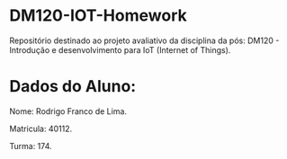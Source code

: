 # DM120-IOT-Homework
Repositório destinado ao projeto avaliativo da disciplina da pós: DM120 - Introdução e desenvolvimento para IoT (Internet of Things). 

# Dados do Aluno:

Nome: Rodrigo Franco de Lima.

Matricula: 40112.

Turma: 174.

